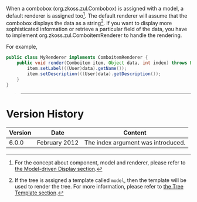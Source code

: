 When a combobox (<javadoc>org.zkoss.zul.Combobox</javadoc>) is assigned
with a model, a default renderer is assigned too[^1]. The default
renderer will assume that the combobox displays the data as a
string[^2]. If you want to display more sophisticated information or
retrieve a particular field of the data, you have to implement
<javadoc type="interface">org.zkoss.zul.ComboitemRenderer</javadoc> to
handle the rendering.

For example,

``` java
public class MyRenderer implements ComboitemRenderer {
    public void render(Comboitem item, Object data, int index) throws Exception {
        item.setLabel(((User)data).getName());
        item.setDescription(((User)data).getDescription());
    }
}
```

> ------------------------------------------------------------------------
>
> <references/>

# Version History

| Version | Date          | Content                            |
|---------|---------------|------------------------------------|
| 6.0.0   | February 2012 | The index argument was introduced. |

[^1]: For the concept about component, model and renderer, please refer
    to [the Model-driven Display
    section](ZK_Developer's_Reference/MVC/Model/List_Model#Model-driven_Display).

[^2]: If the tree is assigned a template called `model`, then the
    template will be used to render the tree. For more information,
    please refer to [the Tree Template
    section](ZK_Developer's_Reference/MVC/View/Template/Tree_Template).
